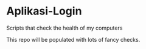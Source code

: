 # Aplikasi-Login
Scripts that check the health of my computers

This repo will be populated with lots of fancy checks. 
